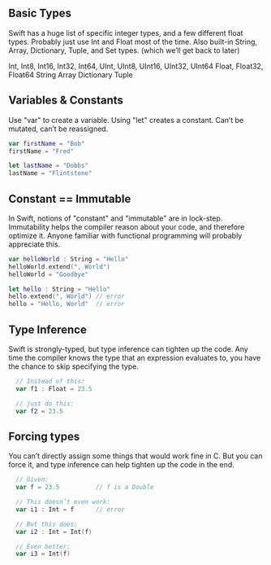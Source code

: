 Basic Types
-----
Swift has a huge list of specific integer types, and a few different float types.
Probably just use Int and Float most of the time.
Also built-in String, Array, Dictionary, Tuple, and Set types. (which we’ll get back to later)

  Int, Int8, Int16, Int32, Int64, UInt, UInt8, UInt16, UInt32, UInt64
  Float, Float32, Float64
  String
  Array
  Dictionary
  Tuple

Variables & Constants
-----

Use "var" to create a variable.
Using "let" creates a constant. Can’t be mutated, can’t be reassigned.

~~~swift
var firstName = "Bob"
firstName = "Fred"

let lastName = "Dobbs"
lastName = "Flintstone"
~~~

Constant == Immutable
-----

In Swift, notions of "constant" and "immutable" are in lock-step.
Immutability helps the compiler reason about your code, and therefore
optimize it. Anyone familiar with functional programming will probably
appreciate this.

~~~swift
var helloWorld : String = "Hello"
helloWorld.extend(", World")
helloWorld = "Goodbye"

let hello : String = "Hello"
hello.extend(", World") // error
hello = "Hello, World"  // error
~~~

Type Inference
-----

Swift is strongly-typed, but type inference can tighten up the code.
Any time the compiler knows the type that an expression evaluates to,
 you have the chance to skip specifying the type.

~~~swift
  // Instead of this:
  var f1 : Float = 23.5

  // just do this:
  var f2 = 23.5
~~~

Forcing types
-----

You can’t directly assign some things that would work fine
in C. But you can force it, and type inference can help tighten up the
code in the end.

~~~swift
  // Given:
  var f = 23.5          // f is a Double

  // This doesn’t even work:
  var i1 : Int = f      // error

  // But this does:
  var i2 : Int = Int(f)

  // Even better:
  var i3 = Int(f)
~~~

